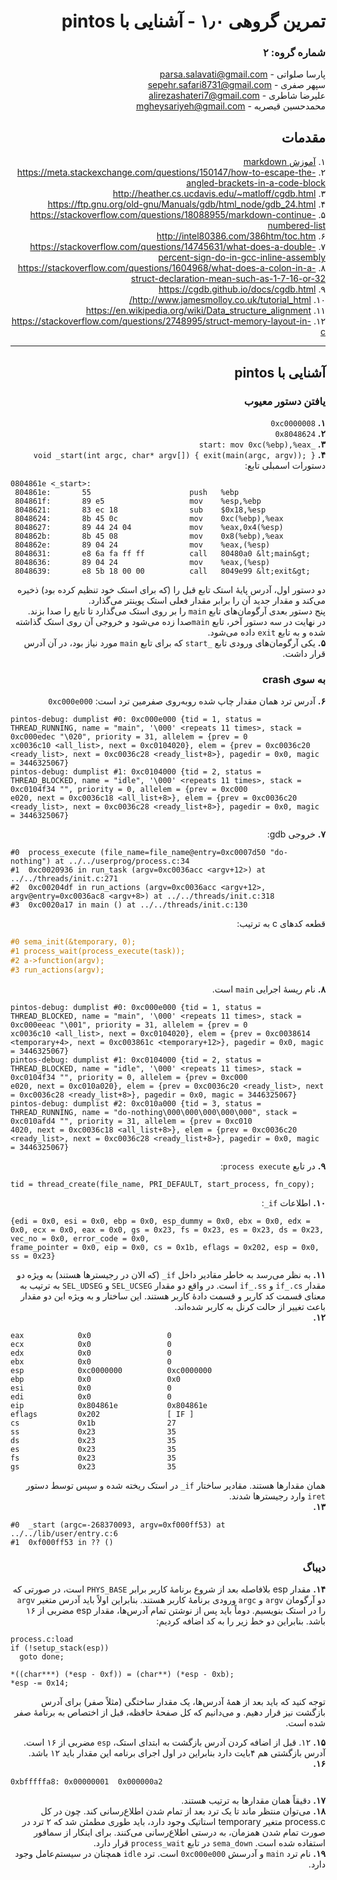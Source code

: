 <div dir="rtl">

# تمرین گروهی ۱٫۰ - آشنایی با pintos

### شماره گروه: ۲

پارسا صلواتی - parsa.salavati@gmail.com  
سپهر صفری - sepehr.safari8731@gmail.com  
علیرضا شاطری - alirezashateri7@gmail.com  
محمدحسین قیصریه - mgheysariyeh@gmail.com  

## مقدمات

۱. [آموزش markdown](https://markdownguide.org)  
۲. https://meta.stackexchange.com/questions/150147/how-to-escape-the-angled-brackets-in-a-code-block  
۳. http://heather.cs.ucdavis.edu/~matloff/cgdb.html  
۴. https://ftp.gnu.org/old-gnu/Manuals/gdb/html_node/gdb_24.html  
۵. https://stackoverflow.com/questions/18088955/markdown-continue-numbered-list  
۶. http://intel80386.com/386htm/toc.htm  
۷. https://stackoverflow.com/questions/14745631/what-does-a-double-percent-sign-do-in-gcc-inline-assembly  
۸. https://stackoverflow.com/questions/1604968/what-does-a-colon-in-a-struct-declaration-mean-such-as-1-7-16-or-32  
۹. https://cgdb.github.io/docs/cgdb.html  
۱۰. http://www.jamesmolloy.co.uk/tutorial_html/  
۱۱. https://en.wikipedia.org/wiki/Data_structure_alignment  
۱۲. https://stackoverflow.com/questions/2748995/struct-memory-layout-in-c   

------
## آشنایی با pintos

### یافتن دستور معیوب


**۱.** `0xc0000008`  
**۲.** `0x8048624`  
**۳.** ```_start: mov 0xc(%ebp),%eax```  
**۴.** ```void _start(int argc, char* argv[]) { exit(main(argc, argv)); }```  
دستورات اسمبلی تابع:
<div dir="ltr">

```
0804861e <_start>:
 804861e:       55                      push   %ebp
 804861f:       89 e5                   mov    %esp,%ebp
 8048621:       83 ec 18                sub    $0x18,%esp
 8048624:       8b 45 0c                mov    0xc(%ebp),%eax
 8048627:       89 44 24 04             mov    %eax,0x4(%esp)
 804862b:       8b 45 08                mov    0x8(%ebp),%eax
 804862e:       89 04 24                mov    %eax,(%esp)
 8048631:       e8 6a fa ff ff          call   80480a0 &lt;main&gt;
 8048636:       89 04 24                mov    %eax,(%esp)
 8048639:       e8 5b 18 00 00          call   8049e99 &lt;exit&gt;
```

<div dir="rtl">

دو دستور اول، آدرس پایهٔ استک تابع قبل را (که برای استک خود تنظیم کرده بود) ذخیره می‌کند و مقدار جدید آن را برابر مقدار فعلی استک پوینتر می‌گذارد.  
پنج دستور بعدی آرگومان‌های تابع `main` را بر روی استک می‌گذارد تا تابع را صدا بزند.  
در نهایت در سه دستور آخر، تابع `main`صدا زده می‌شود و خروجی آن روی استک گذاشته شده و به تابع `exit` داده می‌شود.  
**۵.** یکی آرگومان‌های ورودی تابع `_start` که برای تابع `main` مورد نیاز بود، در آن آدرس قرار داشت.

### به سوی crash

**۶.** آدرس ترد همان مقدار چاپ شده روبه‌روی صفرمین ترد است: `0xc000e000`
<div dir="ltr">

```
pintos-debug: dumplist #0: 0xc000e000 {tid = 1, status = THREAD_RUNNING, name = "main", '\000' <repeats 11 times>, stack = 0xc000edec "\020", priority = 31, allelem = {prev = 0
xc0036c10 <all_list>, next = 0xc0104020}, elem = {prev = 0xc0036c20 <ready_list>, next = 0xc0036c28 <ready_list+8>}, pagedir = 0x0, magic = 3446325067}
pintos-debug: dumplist #1: 0xc0104000 {tid = 2, status = THREAD_BLOCKED, name = "idle", '\000' <repeats 11 times>, stack = 0xc0104f34 "", priority = 0, allelem = {prev = 0xc000
e020, next = 0xc0036c18 <all_list+8>}, elem = {prev = 0xc0036c20 <ready_list>, next = 0xc0036c28 <ready_list+8>}, pagedir = 0x0, magic = 3446325067}
```
<div dir="rtl">

**۷.** خروجی gdb:
<div dir="ltr">

```
#0  process_execute (file_name=file_name@entry=0xc0007d50 "do-nothing") at ../../userprog/process.c:34
#1  0xc0020936 in run_task (argv=0xc0036acc <argv+12>) at ../../threads/init.c:271
#2  0xc00204df in run_actions (argv=0xc0036acc <argv+12>, argv@entry=0xc0036ac8 <argv+8>) at ../../threads/init.c:318
#3  0xc0020a17 in main () at ../../threads/init.c:130
```
<div dir="rtl">

قطعه کدهای c به ترتیب:
<div dir="ltr">

```c
#0 sema_init(&temporary, 0);
#1 process_wait(process_execute(task));
#2 a->function(argv);
#3 run_actions(argv);
```
<div dir="rtl">

**۸.** نام ریسهٔ اجرایی `main` است.
<div dir="ltr">

```
pintos-debug: dumplist #0: 0xc000e000 {tid = 1, status = THREAD_BLOCKED, name = "main", '\000' <repeats 11 times>, stack = 0xc000eeac "\001", priority = 31, allelem = {prev = 0
xc0036c10 <all_list>, next = 0xc0104020}, elem = {prev = 0xc0038614 <temporary+4>, next = 0xc003861c <temporary+12>}, pagedir = 0x0, magic = 3446325067}
pintos-debug: dumplist #1: 0xc0104000 {tid = 2, status = THREAD_BLOCKED, name = "idle", '\000' <repeats 11 times>, stack = 0xc0104f34 "", priority = 0, allelem = {prev = 0xc000
e020, next = 0xc010a020}, elem = {prev = 0xc0036c20 <ready_list>, next = 0xc0036c28 <ready_list+8>}, pagedir = 0x0, magic = 3446325067}
pintos-debug: dumplist #2: 0xc010a000 {tid = 3, status = THREAD_RUNNING, name = "do-nothing\000\000\000\000\000", stack = 0xc010afd4 "", priority = 31, allelem = {prev = 0xc010
4020, next = 0xc0036c18 <all_list+8>}, elem = {prev = 0xc0036c20 <ready_list>, next = 0xc0036c28 <ready_list+8>}, pagedir = 0x0, magic = 3446325067}
```
<div dir="rtl">

**۹.** در تابع `process execute`:
<div dir="ltr">

```
tid = thread_create(file_name, PRI_DEFAULT, start_process, fn_copy);
```

<div dir="rtl">

**۱۰.** اطلاعات `if_`:  
<div dir="ltr">

```
{edi = 0x0, esi = 0x0, ebp = 0x0, esp_dummy = 0x0, ebx = 0x0, edx = 0x0, ecx = 0x0, eax = 0x0, gs = 0x23, fs = 0x23, es = 0x23, ds = 0x23, vec_no = 0x0, error_code = 0x0,
frame_pointer = 0x0, eip = 0x0, cs = 0x1b, eflags = 0x202, esp = 0x0, ss = 0x23}
```
<div dir="rtl">

**۱۱.** به نظر می‌رسد به خاطر مقادیر داخل `if_` (که الان در رجیسترها هستند) به ویژه دو مقدار `if_.cs` و `if_.ss` است. در واقع دو مقدار `SEL_UCSEG` و `SEL_UDSEG` به ترتیب به معنای قسمت کد کاربر و قسمت دادهٔ کاربر هستند. این ساختار و به ویژه این دو مقدار باعث تغییر از حالت کرنل به کاربر شده‌اند.  
**۱۲.**
<div dir="ltr">

```
eax            0x0                 0
ecx            0x0                 0
edx            0x0                 0
ebx            0x0                 0
esp            0xc0000000          0xc0000000
ebp            0x0                 0x0
esi            0x0                 0
edi            0x0                 0
eip            0x804861e           0x804861e
eflags         0x202               [ IF ]
cs             0x1b                27
ss             0x23                35
ds             0x23                35
es             0x23                35
fs             0x23                35
gs             0x23                35

```
<div dir="rtl">

همان مقدارها هستند. مقادیر ساختار `if_` در استک ریخته شده و سپس توسط دستور `iret` وارد رجیسترها شدند.  
**۱۳.**

<div dir="ltr">

```
#0  _start (argc=-268370093, argv=0xf000ff53) at ../../lib/user/entry.c:6
#1  0xf000ff53 in ?? ()
```
<div dir="rtl">

### دیباگ

**۱۴.** مقدار esp بلافاصله بعد از شروع برنامهٔ کاربر برابر `PHYS_BASE` است، در صورتی که دو آرگومان `argv` و `argc` ورودی برنامهٔ کاربر هستند. بنابراین اولاً باید آدرس متغیر `argv` را در استک بنویسیم. دوماً باید پس از نوشتن تمام آدرس‌ها، مقدار esp مضربی از ۱۶ باشد. بنابراین دو خط زیر را به کد اضافه کردیم:

<div dir="ltr">

```
process.c:load
if (!setup_stack(esp))
  goto done;

*((char***) (*esp - 0xf)) = (char**) (*esp - 0xb);
*esp -= 0x14;
```

<div dir="rtl">

توجه کنید که باید بعد از همهٔ آدرس‌ها، یک مقدار ساختگی (مثلاً صفر) برای آدرس بازگشت نیز قرار دهیم. و می‌دانیم که کل صفحهٔ حافظه، قبل از اختصاص به برنامهٔ صفر شده است.

**۱۵.** ۱۲. قبل از اضافه کردن آدرس بازگشت به ابتدای استک، `esp` مضربی از ۱۶ است. آدرس بازگشتی هم ۴بایت دارد بنابراین در اول اجرای برنامه این مقدار باید ۱۲ باشد.  
**۱۶.**

<div dir="ltr">

```
0xbfffffa8:	0x00000001	0x000000a2
```
<div dir="rtl">

**۱۷.** دقیقاً همان مقدارها به ترتیب هستند.  
**۱۸.** می‌توان منتظر ماند تا یک ترد بعد از تمام شدن اطلاع‌رسانی کند. چون در کل process.c متغیر temporary استاتیک وجود دارد، باید طوری مطمئن شد که ۲ ترد در صورت تمام شدن همزمان، به درستی اطلاع‌رسانی می‌کنند. برای اینکار از سمافور استفاده شده است. `sema_down` در تابع `process_wait` قرار دارد.  
**۱۹.** نام ترد `main` و آدرسش `0xc000e000` است. ترد `idle` همچنان در سیستم‌عامل وجود دارد.
